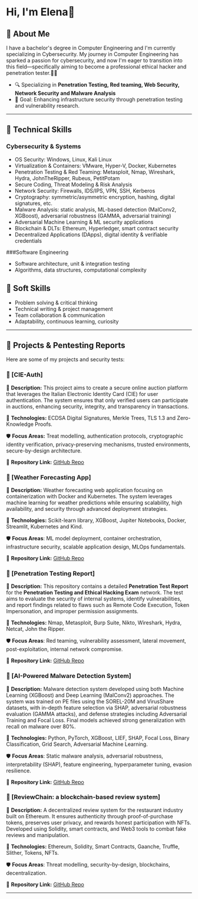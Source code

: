 # Hi, I'm Elena🚀 

## 👋 About Me
I have a bachelor's degree in Computer Engineering and I'm currently specializing in Cybersecurity. My journey in Computer Engineering has sparked a passion for cybersecurity, and now I'm eager to transition into this field—specifically aiming to become a professional ethical hacker and penetration tester.🔐✨ 

- 🔍 Specializing in **Penetration Testing, Red teaming, Web Security, Network Security and Malware Analysis**
- 🎯 Goal: Enhancing infrastructure security through penetration testing and vulnerability research.

---

## 🔧 Technical Skills
### Cybersecurity & Systems
- OS Security: Windows, Linux, Kali Linux
- Virtualization & Containers: VMware, Hyper-V, Docker, Kubernetes
- Penetration Testing & Red Teaming: Metasploit, Nmap, Wireshark, Hydra, JohnTheRipper, Rubeus, PetitPotam
- Secure Coding, Threat Modeling & Risk Analysis
- Network Security: Firewalls, IDS/IPS, VPN, SSH, Kerberos
- Cryptography: symmetric/asymmetric encryption, hashing, digital signatures, etc.
- Malware Analysis: static analysis, ML-based detection (MalConv2, XGBoost), adversarial robustness (GAMMA, adversarial training)
- Adversarial Machine Learning & ML security applications
- Blockchain & DLTs: Ethereum, Hyperledger, smart contract security
- Decentralized Applications (DApps), digital identity & verifiable credentials

###Software Engineering
- Software architecture, unit & integration testing
- Algorithms, data structures, computational complexity

## 🧠 Soft Skills
- Problem solving & critical thinking
- Technical writing & project management
- Team collaboration & communication
- Adaptability, continuous learning, curiosity

---

## 📂 Projects & Pentesting Reports
Here are some of my projects and security tests:

### 🔹 [CIE-Auth]
📌 **Description:** This project aims to create a secure online auction platform that leverages the Italian Electronic Identity Card (CIE) for user authentication. The system ensures that only verified users can participate in auctions, enhancing security, integrity, and transparency in transactions.

📂 **Technologies:** ECDSA Digital Signatures, Merkle Trees, TLS 1.3 and Zero-Knowledge Proofs.

🛡️ **Focus Areas:** Treat modelling, authentication protocols, cryptographic identity verification, privacy-preserving mechanisms, trusted environments, secure-by-design architecture.

🔗 **Repository Link:** [GitHub Repo](https://github.com/RedF0xSec/CIE-Auth)

### 🔹 [Weather Forecasting App]
📌 **Description:** Weather forecasting web application focusing on containerization with Docker and Kubernetes. The system leverages machine learning for weather predictions while ensuring scalability, high availability, and security through advanced deployment strategies.

📂 **Technologies:** Scikit-learn library, XGBoost, Jupiter Notebooks, Docker, Streamlit, Kubernetes and Kind.

🛡️ **Focus Areas**: ML model deployment, container orchestration, infrastructure security, scalable application design, MLOps fundamentals.

🔗 **Repository Link:** [GitHub Repo](https://github.com/RedF0xSec/Weather-Forecasting-App)

### 🔹 [Penetration Testing Report]
📌 **Description:** This repository contains a detailed **Penetration Test Report** for the **Penetration Testing and Ethical Hacking Exam** network. The test aims to evaluate the security of internal systems, identify vulnerabilities, and report findings related to flaws such as Remote Code Execution, Token Impersonation, and improper permission assignments.

📂 **Technologies:** Nmap, Metasploit, Burp Suite, Nikto, Wireshark, Hydra, Netcat, John the Ripper.

🛡️ **Focus Areas**: Red teaming, vulnerability assessment, lateral movement, post-exploitation, internal network compromise.

🔗 **Repository Link:** [GitHub Repo](https://github.com/RedF0xSec/PenetrationTestingReport)

### 🔹 [AI-Powered Malware Detection System]
📌 **Description:** Malware detection system developed using both Machine Learning (XGBoost) and Deep Learning (MalConv2) approaches. The system was trained on PE files using the SOREL-20M and VirusShare datasets, with in-depth feature selection via SHAP, adversarial robustness evaluation (GAMMA attacks), and defense strategies including Adversarial Training and Focal Loss. Final models achieved strong generalization with recall on malware over 80%.

📂 **Technologies:** Python, PyTorch, XGBoost, LIEF, SHAP, Focal Loss, Binary Classification, Grid Search, Adversarial Machine Learning.

🛡️ **Focus Areas**: Static malware analysis, adversarial robustness, interpretability (SHAP), feature engineering, hyperparameter tuning, evasion resilience.

🔗 **Repository Link:** [GitHub Repo](https://github.com/RedF0xSec/MalwareDetectionSystem)

### 🔹 [ReviewChain: a blockchain-based review system]
📌 **Description:** A decentralized review system for the restaurant industry built on Ethereum. It ensures authenticity through proof-of-purchase tokens, preserves user privacy, and rewards honest participation with NFTs. Developed using Solidity, smart contracts, and Web3 tools to combat fake reviews and manipulation.

📂 **Technologies:** Ethereum, Solidity, Smart Contracts, Gaanche, Truffle, Slither, Tokens, NFTs.

🛡️ **Focus Areas**: Threat modelling, security-by-design, blockchains, decentralization.

🔗 **Repository Link:** [GitHub Repo](https://github.com/RedF0xSec/ReviewChain)


---
